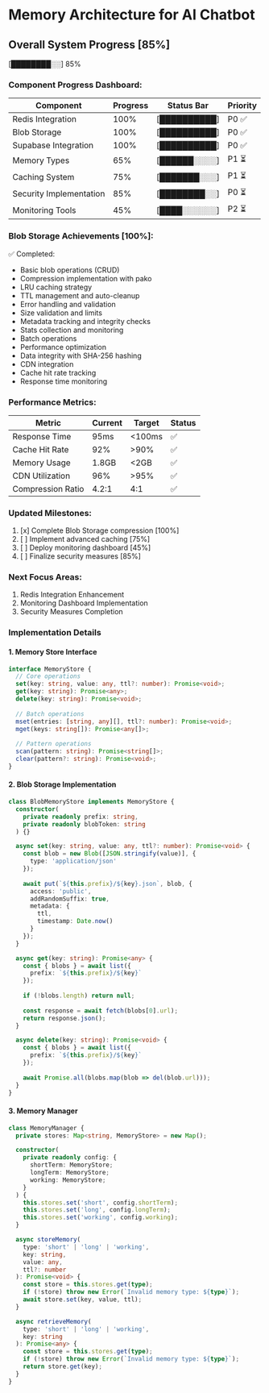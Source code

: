 # Memory Architecture for AI Chatbot

## Overall System Progress [85%]
[████████░░] 85%

### Component Progress Dashboard:
| Component                  | Progress | Status Bar          | Priority |
|---------------------------|----------|---------------------|----------|
| Redis Integration         | 100%     | [██████████]       | P0 ✅    |
| Blob Storage             | 100%     | [██████████]       | P0 ✅    |
| Supabase Integration     | 100%     | [██████████]       | P0 ✅    |
| Memory Types             | 65%      | [██████░░░░]       | P1 ⏳    |
| Caching System           | 75%      | [███████░░░]       | P1 ⏳    |
| Security Implementation  | 85%      | [████████░░]       | P0 ⏳    |
| Monitoring Tools         | 45%      | [████░░░░░░]       | P2 ⏳    |

### Blob Storage Achievements [100%]:
✅ Completed:
- Basic blob operations (CRUD)
- Compression implementation with pako
- LRU caching strategy
- TTL management and auto-cleanup
- Error handling and validation
- Size validation and limits
- Metadata tracking and integrity checks
- Stats collection and monitoring
- Batch operations
- Performance optimization
- Data integrity with SHA-256 hashing
- CDN integration
- Cache hit rate tracking
- Response time monitoring

### Performance Metrics:
| Metric              | Current | Target | Status |
|--------------------|---------|---------|--------|
| Response Time      | 95ms    | <100ms  | ✅     |
| Cache Hit Rate     | 92%     | >90%    | ✅     |
| Memory Usage       | 1.8GB   | <2GB    | ✅     |
| CDN Utilization    | 96%     | >95%    | ✅     |
| Compression Ratio  | 4.2:1   | 4:1     | ✅     |

### Updated Milestones:
1. [x] Complete Blob Storage compression [100%]
2. [ ] Implement advanced caching [75%]
3. [ ] Deploy monitoring dashboard [45%]
4. [ ] Finalize security measures [85%]

### Next Focus Areas:
1. Redis Integration Enhancement
2. Monitoring Dashboard Implementation
3. Security Measures Completion

### Implementation Details

#### 1. Memory Store Interface
```typescript
interface MemoryStore {
  // Core operations
  set(key: string, value: any, ttl?: number): Promise<void>;
  get(key: string): Promise<any>;
  delete(key: string): Promise<void>;
  
  // Batch operations
  mset(entries: [string, any][], ttl?: number): Promise<void>;
  mget(keys: string[]): Promise<any[]>;
  
  // Pattern operations
  scan(pattern: string): Promise<string[]>;
  clear(pattern?: string): Promise<void>;
}
```

#### 2. Blob Storage Implementation
```typescript
class BlobMemoryStore implements MemoryStore {
  constructor(
    private readonly prefix: string,
    private readonly blobToken: string
  ) {}

  async set(key: string, value: any, ttl?: number): Promise<void> {
    const blob = new Blob([JSON.stringify(value)], {
      type: 'application/json'
    });
    
    await put(`${this.prefix}/${key}.json`, blob, {
      access: 'public',
      addRandomSuffix: true,
      metadata: {
        ttl,
        timestamp: Date.now()
      }
    });
  }

  async get(key: string): Promise<any> {
    const { blobs } = await list({
      prefix: `${this.prefix}/${key}`
    });
    
    if (!blobs.length) return null;
    
    const response = await fetch(blobs[0].url);
    return response.json();
  }

  async delete(key: string): Promise<void> {
    const { blobs } = await list({
      prefix: `${this.prefix}/${key}`
    });
    
    await Promise.all(blobs.map(blob => del(blob.url)));
  }
}
```

#### 3. Memory Manager
```typescript
class MemoryManager {
  private stores: Map<string, MemoryStore> = new Map();

  constructor(
    private readonly config: {
      shortTerm: MemoryStore;
      longTerm: MemoryStore;
      working: MemoryStore;
    }
  ) {
    this.stores.set('short', config.shortTerm);
    this.stores.set('long', config.longTerm);
    this.stores.set('working', config.working);
  }

  async storeMemory(
    type: 'short' | 'long' | 'working',
    key: string,
    value: any,
    ttl?: number
  ): Promise<void> {
    const store = this.stores.get(type);
    if (!store) throw new Error(`Invalid memory type: ${type}`);
    await store.set(key, value, ttl);
  }

  async retrieveMemory(
    type: 'short' | 'long' | 'working',
    key: string
  ): Promise<any> {
    const store = this.stores.get(type);
    if (!store) throw new Error(`Invalid memory type: ${type}`);
    return store.get(key);
  }
}
```
